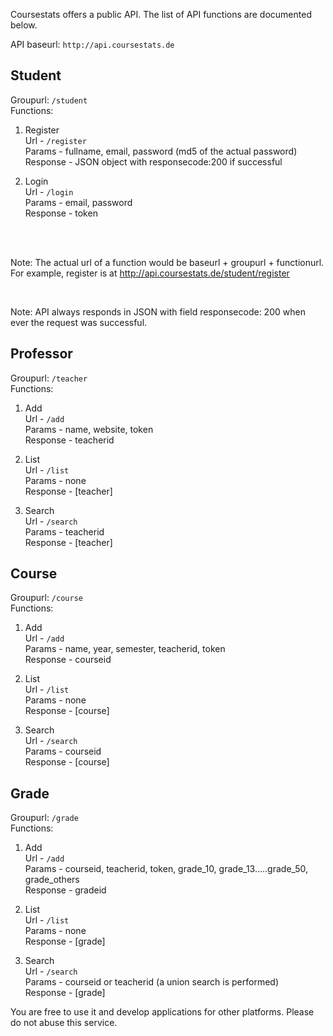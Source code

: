 <br/><br/>

Coursestats offers a public API. The list of API functions are documented below.

API baseurl: ```http://api.coursestats.de```

Student
-------
Groupurl: ```/student```<br/>
Functions:

1. Register<br/>
   Url - ```/register```<br/>
   Params - fullname, email, password (md5 of the actual password)<br/>
   Response - JSON object with responsecode:200 if successful

2. Login<br/>
   Url - ```/login```<br/>
   Params - email, password <br/>
   Response - token

<br/><br/>

Note: The actual url of a function would be baseurl + groupurl + functionurl. For example, register is at http://api.coursestats.de/student/register

<br/>

Note: API always responds in JSON with field responsecode: 200 when ever the request was successful.


Professor
-----------
Groupurl: ```/teacher```<br/>
Functions:<br/>

1. Add<br/>
   Url - ```/add```<br/>
   Params - name, website, token<br/>
   Response - teacherid

2. List<br/>
   Url - ```/list```<br/>
   Params - none<br/>
   Response - [teacher]

3. Search<br/>
   Url - ```/search```<br/>
   Params - teacherid<br/>
   Response - [teacher]


Course
-----------
Groupurl: ```/course```<br/>
Functions:

1. Add<br/>
   Url - ```/add```<br/>
   Params - name, year, semester, teacherid, token<br/>
   Response - courseid

2. List<br/>
   Url - ```/list```<br/>
   Params - none<br/>
   Response - [course]

3. Search<br/>
   Url - ```/search```<br/>
   Params - courseid<br/>
   Response - [course]


Grade
-----------
Groupurl: ```/grade```<br/>
Functions:<br/>

1. Add<br/>
   Url - ```/add```<br/>
   Params - courseid, teacherid, token, grade_10, grade_13.....grade_50, grade_others<br/>
   Response - gradeid

2. List<br/>
   Url - ```/list```<br/>
   Params - none<br/>
   Response - [grade]

3. Search<br/>
   Url - ```/search```<br/>
   Params - courseid or teacherid (a union search is performed)<br/>
   Response - [grade]


You are free to use it and develop applications for other platforms. Please do not abuse this service.
